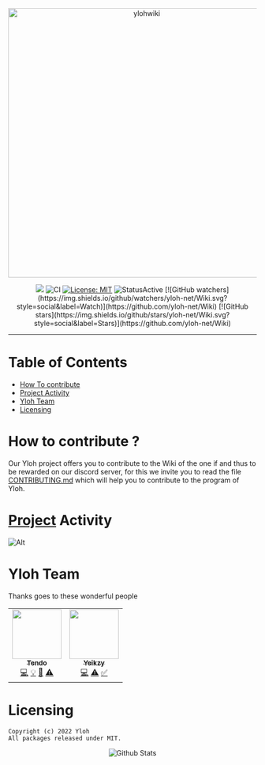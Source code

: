 <div align="center">
    <img src="https://github.com/yloh-net/Wiki/blob/main/.github/workflows/readme-header.png" width="546" alt="ylohwiki"/> 
    <br />
    <p>
 <a href="https://discord.gg/tendo"><img src="https://img.shields.io/discord/743972591827419157.svg?label=&logo=discord&logoColor=ffffff&color=7389D8&labelColor=6A7EC2 "></a>
        <img src="https://github.com/yloh-net/Wiki/blob/main/.github/workflows/badge.svg" alt="CI">
        <a href="https://opensource.org/licenses/MIT"><img src="https://img.shields.io/badge/License-MIT-yellow.svg" alt="License: MIT"></a>
        <img src="https://github.com/yloh-net/Wiki/blob/main/.github/workflows/Status-Active-green.svg" alt="StatusActive"> [![GitHub watchers](https://img.shields.io/github/watchers/yloh-net/Wiki.svg?style=social&label=Watch)](https://github.com/yloh-net/Wiki)  [![GitHub stars](https://img.shields.io/github/stars/yloh-net/Wiki.svg?style=social&label=Stars)](https://github.com/yloh-net/Wiki)


 <br>

</div>

* * *

# Table of Contents

- [How To contribute](https://github.com/yloh-net/Wiki/blob/main/README.md#how-to-contribute-)
- [Project Activity](https://github.com/yloh-net/Wiki/blob/main/README.md#project-activity)
- [Yloh Team](https://github.com/yloh-net/Wiki/blob/main/README.md#yloh-team)
- [Licensing](https://github.com/yloh-net/Wiki/blob/main/README.md#licensing)

# How to contribute ?

Our Yloh project offers you to contribute to the Wiki of the one if and thus to be rewarded on our discord server, for this we invite you to read the file [CONTRIBUTING.md](https://github.com/yloh-net/Wiki/blob/main/CONTRIBUTING.md) which will help you to contribute to the program of Yloh.

# [Project](https://github.com/Yeikzy/EasyDiscordBot) Activity

![Alt](https://repobeats.axiom.co/api/embed/15556c445712dbddf3baa88a4950db1faf8e6e69.svg "Repobeats analytics image")

# Yloh Team

Thanks goes to these wonderful people

<!-- ALL-CONTRIBUTORS-LIST:START - Do not remove or modify this section -->
<!-- prettier-ignore-start -->
<!-- markdownlint-disable -->
<table>
  <tr>
    <td align="center"><a href="https://github.com/TendoXT"><img src="https://avatars.githubusercontent.com/u/75258316?v=4?s=100" width="100px;" alt=""/><br /><sub><b>Tendo</b></sub></a><br /><a href="https://github.com/yloh-net/YlohSong" title="Code">💻</a> <a href="#example-Tendo" title="Examples">💡</a> <a href="#ideas-tendo" title="Ideas, Planning, & Feedback">🤔</a> <a href="https://github.com/yloh-net/YlohSong/pulls" title="Tests">⚠️</a></td>    
<td align="center"><a href="https://github.com/Yeikzy"><img src="https://avatars.githubusercontent.com/u/48528776?v=4?s=100" width="100px;" alt=""/><br /><sub><b>Yeikzy</b></sub></a><br /><a href="https://github.com/yloh-net/YlohSong" title="Code">💻</a> <a href="https://github.com/yloh-net/YlohSong/pulls" title="Tests">⚠️</a> <a href="#tutorial-Yeikzy" title="Tutorials">✅</a></td>
  </tr>
</table>

<!-- markdownlint-restore -->
<!-- prettier-ignore-end -->

<!-- ALL-CONTRIBUTORS-LIST:END -->

# Licensing 
```
Copyright (c) 2022 Yloh 
All packages released under MIT.
```

<p align="center">
        <img src="https://github.com/yloh-net/Wiki/blob/main/.github/workflows/Bottom.svg" alt="Github Stats" />
</p>
